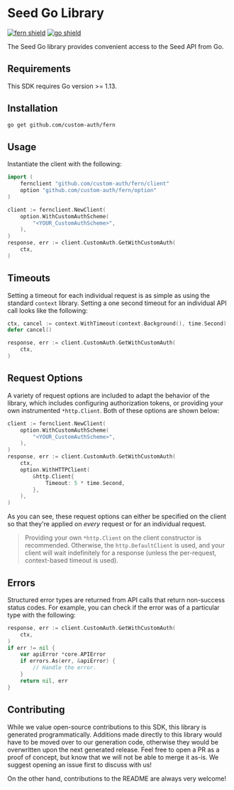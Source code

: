# Seed Go Library

[![fern shield](https://img.shields.io/badge/%F0%9F%8C%BF-SDK%20generated%20by%20Fern-brightgreen)](https://github.com/fern-api/fern)
[![go shield](https://img.shields.io/badge/go-docs-blue)](https://pkg.go.dev/github.com/custom-auth/fern)

The Seed Go library provides convenient access to the Seed API from Go.

## Requirements

This SDK requires Go version >= 1.13.

## Installation

```sh
go get github.com/custom-auth/fern
```

## Usage

Instantiate the client with the following:

```go
import (
	fernclient "github.com/custom-auth/fern/client"
	option "github.com/custom-auth/fern/option"
)

client := fernclient.NewClient(
	option.WithCustomAuthScheme(
		"<YOUR_CustomAuthScheme>",
	),
)
response, err := client.CustomAuth.GetWithCustomAuth(
	ctx,
)
```

## Timeouts

Setting a timeout for each individual request is as simple as
using the standard `context` library. Setting a one second timeout
for an individual API call looks like the following:

```go
ctx, cancel := context.WithTimeout(context.Background(), time.Second)
defer cancel()

response, err := client.CustomAuth.GetWithCustomAuth(
	ctx,
)
```

## Request Options

A variety of request options are included to adapt the behavior of the library,
which includes configuring authorization tokens, or providing your own instrumented
`*http.Client`. Both of these options are shown below:

```go
client := fernclient.NewClient(
	option.WithCustomAuthScheme(
		"<YOUR_CustomAuthScheme>",
	),
)
response, err := client.CustomAuth.GetWithCustomAuth(
	ctx,
	option.WithHTTPClient(
		&http.Client{
			Timeout: 5 * time.Second,
		},
	),
)
```
As you can see, these request options can either be specified on the client so that
they're applied on _every_ request or for an individual request.

> Providing your own `*http.Client` on the client constructor is recommended. Otherwise,
> the `http.DefaultClient` is used, and your client will wait indefinitely for a response
> (unless the per-request, context-based timeout is used).


## Errors

Structured error types are returned from API calls that return non-success status codes.
For example, you can check if the error was of a particular type with the following:

```go
response, err := client.CustomAuth.GetWithCustomAuth(
	ctx,
)
if err != nil {
	var apiError *core.APIError
	if errors.As(err, &apiError) {
		// Handle the error.
	}
	return nil, err
}
```

## Contributing

While we value open-source contributions to this SDK, this library is generated programmatically.
Additions made directly to this library would have to be moved over to our generation code,
otherwise they would be overwritten upon the next generated release. Feel free to open a PR as
a proof of concept, but know that we will not be able to merge it as-is. We suggest opening
an issue first to discuss with us!

On the other hand, contributions to the README are always very welcome!